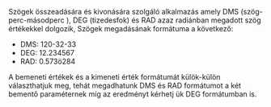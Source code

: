 Szögek összeadására és kivonására szolgáló alkalmazás amely DMS (szög-perc-másodperc
),  DEG (tizedesfok) és RAD azaz radiánban megadott szög értékekkel dolgozik, Szögek
 megadásának formátuma a következő:
 * DMS: 120-32-33
 * DEG: 12.234567
 * RAD: 0.573ö284
 
A bemeneti értékek és a kimeneti érték formátumát külök-külön választhatjuk meg, tehát
 megadhatunk DMS és RAD formátumot a két bementő paraméternek míg az eredményt kérhetj
 ük DEG formátumban is.